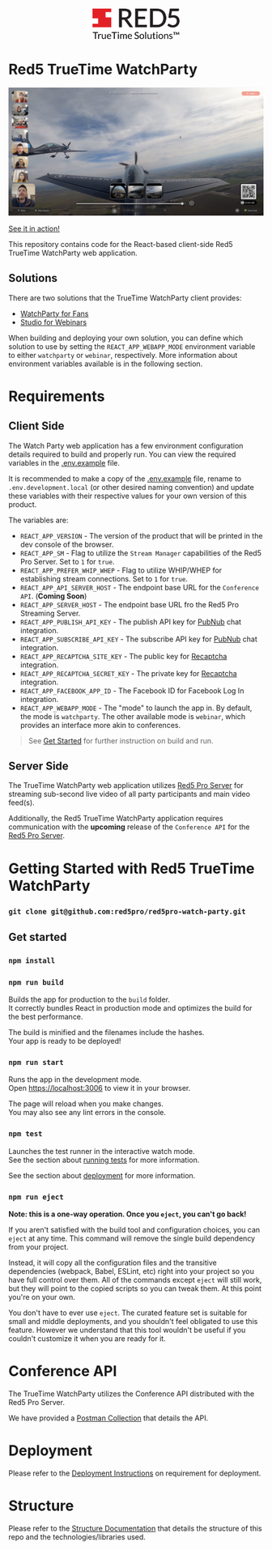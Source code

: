 <h3 align="center">
  <img src="assets/Red5_Truetime_black.png" alt="Red5 TrueTime" style="height: 60px" />
</h3>

# Red5 TrueTime WatchParty

![Red5 TrueTime WatchParty](docs/watchparty-vod.png)

[See it in action!](https://www.youtube.com/watch?v=EhleTDPz-B8&list=TLGGpEZCWusB0F4yODExMjAyMg)

This repository contains code for the React-based client-side Red5 TrueTime WatchParty web application.

## Solutions

There are two solutions that the TrueTime WatchParty client provides:

* [WatchParty for Fans](https://www.red5.net/truetime/watchparty-for-fans/)
* [Studio for Webinars](https://www.red5.net/truetime/studio-for-webinars/)

When building and deploying your own solution, you can define which solution to use by setting the `REACT_APP_WEBAPP_MODE` environment variable to either `watchparty` or `webinar`, respectively. More information about environment variables available is in the following section.

# Requirements

## Client Side

The Watch Party web application has a few environment configuration details required to build and properly run. You can view the required variables in the [.env.example](.env.example) file.

It is recommended to make a copy of the [.env.example](.env.example) file, rename to `.env.development.local` (or other desired naming convention) and update these variables with their respective values for your own version of this product.

The variables are:

* `REACT_APP_VERSION` - The version of the product that will be printed in the dev console of the browser.
* `REACT_APP_SM` - Flag to utilize the `Stream Manager` capabilities of the Red5 Pro Server. Set to `1` for `true`.
* `REACT_APP_PREFER_WHIP_WHEP` - Flag to utilize WHIP/WHEP for establishing stream connections. Set to `1` for `true`.
* `REACT_APP_API_SERVER_HOST` - The endpoint base URL for the `Conference API`. (**Coming Soon**)
* `REACT_APP_SERVER_HOST` - The endpoint base URL fro the Red5 Pro Streaming Server.
* `REACT_APP_PUBLISH_API_KEY` - The publish API key for [PubNub](https://www.pubnub.com/) chat integration.
* `REACT_APP_SUBSCRIBE_API_KEY` - The subscribe API key for [PubNub](https://www.pubnub.com/) chat integration.
* `REACT_APP_RECAPTCHA_SITE_KEY` - The public key for [Recaptcha](https://developers.google.com/recaptcha/) integration.
* `REACT_APP_RECAPTCHA_SECRET_KEY` - The private key for [Recaptcha](https://developers.google.com/recaptcha/) integration.
* `REACT_APP_FACEBOOK_APP_ID` - The Facebook ID for Facebook Log In integration.
* `REACT_APP_WEBAPP_MODE` - The "mode" to launch the app in. By default, the mode is `watchparty`. The other available mode is `webinar`, which provides an interface more akin to conferences.

> See [Get Started](#get-started) for further instruction on build and run.

## Server Side

The TrueTime WatchParty web application utilizes [Red5 Pro Server](https://www.red5pro.com/) for streaming sub-second live video of all party participants and main video feed(s).

Additionally, the Red5 TrueTime WatchParty application requires communication with the **upcoming** release of the `Conference API` for the [Red5 Pro Server](https://www.red5pro.com/).

# Getting Started with Red5 TrueTime WatchParty

### `git clone git@github.com:red5pro/red5pro-watch-party.git`

## Get started

### `npm install`

### `npm run build`

Builds the app for production to the `build` folder.\
It correctly bundles React in production mode and optimizes the build for the best performance.

The build is minified and the filenames include the hashes.\
Your app is ready to be deployed!

### `npm run start`

Runs the app in the development mode.\
Open [https://localhost:3006](https://localhost:3006) to view it in your browser.

The page will reload when you make changes.\
You may also see any lint errors in the console.

### `npm test`

Launches the test runner in the interactive watch mode.\
See the section about [running tests](https://facebook.github.io/create-react-app/docs/running-tests) for more information.


See the section about [deployment](https://facebook.github.io/create-react-app/docs/deployment) for more information.

### `npm run eject`

**Note: this is a one-way operation. Once you `eject`, you can't go back!**

If you aren't satisfied with the build tool and configuration choices, you can `eject` at any time. This command will remove the single build dependency from your project.

Instead, it will copy all the configuration files and the transitive dependencies (webpack, Babel, ESLint, etc) right into your project so you have full control over them. All of the commands except `eject` will still work, but they will point to the copied scripts so you can tweak them. At this point you're on your own.

You don't have to ever use `eject`. The curated feature set is suitable for small and middle deployments, and you shouldn't feel obligated to use this feature. However we understand that this tool wouldn't be useful if you couldn't customize it when you are ready for it.

# Conference API

The TrueTime WatchParty utilizes the Conference API distributed with the Red5 Pro Server.

We have provided a [Postman Collection](docs/conferenceapi/Conference_API.postman_collection.json) that details the API.

# Deployment

Please refer to the [Deployment Instructions](DEPLOYMENT.md) on requirement for deployment.

# Structure

Please refer to the [Structure Documentation](STRUCTURE.md) that details the structure of this repo and the technologies/libraries used.

